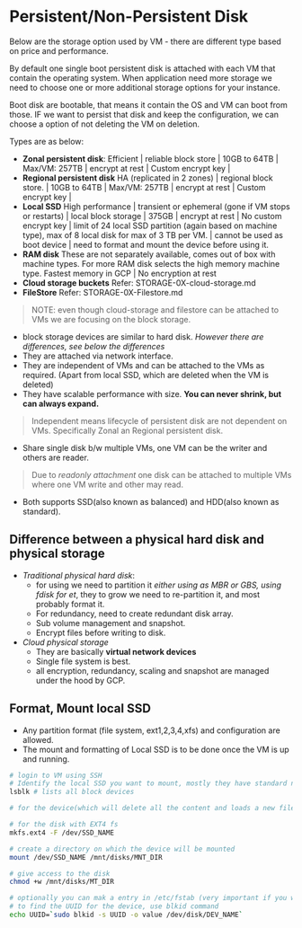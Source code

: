 # Persistent/Non-Persistent Disk

Below are the storage option used by VM - there are different type based on price and performance.

By default one single boot persistent disk is attached with each VM that contain the operating system. When application need more storage we need to choose one or more additional storage options for your instance.

Boot disk are bootable, that means it contain the OS and VM can boot from those. IF we want to persist that disk and keep the configuration, we can choose a option of not deleting the VM on deletion.

Types are as below:

- **Zonal persistent disk**: Efficient | reliable block store | 10GB to 64TB | Max/VM: 257TB | encrypt at rest | Custom encrypt key |
- **Regional persistent disk** HA (replicated in 2 zones) | regional block store. | 10GB to 64TB | Max/VM: 257TB | encrypt at rest | Custom encrypt key |
- **Local SSD** High performance | transient or ephemeral (gone if VM stops or restarts) | local block storage | 375GB | encrypt at rest | No custom encrypt key | limit of 24 local SSD partition (again based on machine type), max of 8 local disk for max of 3 TB per VM. | cannot be used as boot device | need to format and mount the device before using it.
- **RAM disk** These are not separately available, comes out of box with machine types. For more RAM disk selects the high memory machine type. Fastest memory in GCP | No encryption at rest
- **Cloud storage buckets** Refer: STORAGE-0X-cloud-storage.md
- **FileStore** Refer: STORAGE-0X-Filestore.md

> NOTE: even though cloud-storage and filestore can be attached to VMs we are focusing on the block storage.

- block storage devices are similar to hard disk. *However there are differences, see below the differences*
- They are attached via network interface.
- They are independent of VMs and can be attached to the VMs as required. (Apart from local SSD, which are deleted when the VM is deleted)
- They have scalable performance with size. **You can never shrink, but can always expand.**

> Independent means lifecycle of persistent disk are not dependent on VMs. Specifically Zonal an Regional persistent disk.

- Share single disk b/w multiple VMs, one VM can be the writer and others are reader.

> Due to *readonly attachment* one disk can be attached to multiple VMs where one VM write and other may read.

- Both supports SSD(also known as balanced) and HDD(also known as standard).

## Difference between a physical hard disk and physical storage

- *Traditional physical hard disk*:
  - for using we need to partition it *either using as MBR or GBS, using fdisk for et*, they to grow we need to re-partition it, and most probably format it.
  - For redundancy, need to create redundant disk array.
  - Sub volume management and snapshot.
  - Encrypt files before writing to disk.
- *Cloud physical storage*
  - They are basically **virtual network devices**
  - Single file system is best.
  - all encryption, redundancy, scaling and snapshot are managed under the hood by GCP.

## Format, Mount local SSD

- Any partition format (file system, ext1,2,3,4,xfs) and configuration are allowed.
- The mount and formatting of Local SSD is to be done once the VM is up and running.

```sh
# login to VM using SSH
# Identify the local SSD you want to mount, mostly they have standard names, sda(for SCSI mode) or nvme0n1(for NVMe mode)
lsblk # lists all block devices

# for the device(which will delete all the content and loads a new filesystem on the device.)

# for the disk with EXT4 fs
mkfs.ext4 -F /dev/SSD_NAME

# create a directory on which the device will be mounted
mount /dev/SSD_NAME /mnt/disks/MNT_DIR

# give access to the disk
chmod +w /mnt/disks/MT_DIR

# optionally you can mak a entry in /etc/fstab (very important if you want to mount the device automatically after restart)
# to find the UUID for the device, use blkid command
echo UUID=`sudo blkid -s UUID -o value /dev/disk/DEV_NAME`
```
